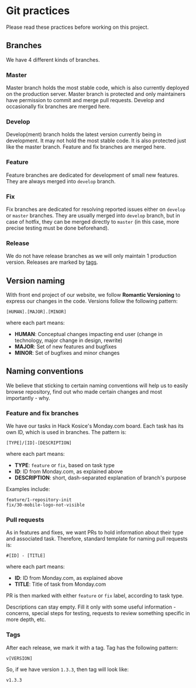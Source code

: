 # Git practices

Please read these practices before working on this project.


## Branches

We have 4 different kinds of branches.

### Master

Master branch holds the most stable code, which is also currently deployed on the production server. Master branch is protected and only maintainers have permission to commit and merge pull requests. Develop and occasionally fix branches are merged here.

### Develop

Develop(ment) branch holds the latest version currently being in development. It may not hold the most stable code. It is also protected just like the master branch. Feature and fix branches are merged here.

### Feature

Feature branches are dedicated for development of small new features. They are always merged into `develop` branch.

### Fix

Fix branches are dedicated for resolving reported issues either on `develop` or `master` branches. They are usually merged into `develop` branch, but in case of hotfix, they can be merged directly to `master` (in this case, more precise testing must be done beforehand).

### Release

We do not have release branches as we will only maintain 1 production version. Releases are marked by [tags](#tags).


## Version naming

With front end project of our website, we follow **Romantic Versioning** to express our changes in the code. Versions follow the following pattern:

    [HUMAN].[MAJOR].[MINOR]

where each part means:

- **HUMAN**: Conceptual changes impacting end user (change in technology, major change in design, rewrite)
- **MAJOR**: Set of new features and bugfixes
- **MINOR**: Set of bugfixes and minor changes


## Naming conventions

We believe that sticking to certain naming conventions will help us to easily browse repository, find out who made certain changes and most importantly - why.

### Feature and fix branches

We have our tasks in Hack Kosice's Monday.com board. Each task has its own ID, which is used in branches. The pattern is:

    [TYPE]/[ID]-[DESCRIPTION]

where each part means:

- **TYPE**: `feature` or `fix`, based on task type
- **ID**: ID from Monday.com, as explained above
- **DESCRIPTION**: short, dash-separated explanation of branch's purpose

Examples include:

    feature/1-repository-init
    fix/30-mobile-logo-not-visible

### Pull requests

As in features and fixes, we want PRs to hold information about their type and associated task. Therefore, standard template for naming pull requests is:

    #[ID] - [TITLE]

where each part means:

- **ID**: ID from Monday.com, as explained above
- **TITLE**: Title of task from Monday.com

PR is then marked with either `feature` or `fix` label, according to task type.

Descriptions can stay empty. Fill it only with some useful information - concerns, special steps for testing, requests to review something specific in more depth, etc.

### Tags

After each release, we mark it with a tag. Tag has the following pattern:

    v[VERSION]

So, if we have version `1.3.3`, then tag will look like:

    v1.3.3
